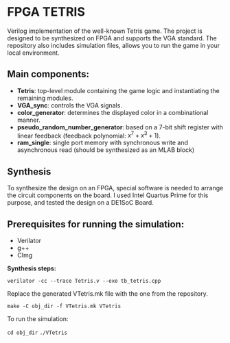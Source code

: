 # FPGA TETRIS

Verilog implementation of the well-known Tetris game. The project is designed to be synthesized on FPGA and supports the VGA standard. The repository also includes simulation files, allows you to run the game in your local environment.

## Main components:

- **Tetris**: top-level module containing the game logic and instantiating the remaining modules. 
- **VGA_sync**: controls the VGA  signals. 
- **color_generator**: determines the displayed color in a combinational manner. 
- **pseudo_random_number_generator**: based on a 7-bit shift register with linear feedback (feedback polynomial: $x^7 + x^3 + 1$).
- **ram_single**: single port memory with synchronous write and asynchronous read (should be synthesized as an MLAB block)

## Synthesis
To synthesize the design on an FPGA, special software is needed to arrange the circuit components on the board. I used Intel Quartus Prime for this purpose, and tested the design on a DE1SoC Board.

## Prerequisites for running the simulation:

- Verilator 
- g++ 
- CImg

**Synthesis steps:**

`verilator -cc --trace Tetris.v --exe tb_tetris.cpp`

Replace the generated VTetris.mk file with the one from the repository.

`make -C obj_dir -f VTetris.mk VTetris`

To run the simulation:

`cd obj_dir`
`./VTetris`
